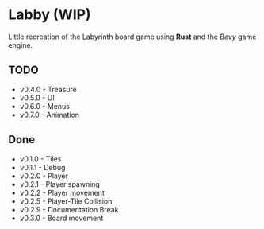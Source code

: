 # Labby (WIP)

Little recreation of the Labyrinth board game using **Rust** and the *Bevy* game engine.

## TODO
- v0.4.0 - Treasure
- v0.5.0 - UI
- v0.6.0 - Menus
- v0.7.0 - Animation

## Done
- v0.1.0 - Tiles
- v0.1.1 - Debug
- v0.2.0 - Player
- v0.2.1 - Player spawning
- v0.2.2 - Player movement
- v0.2.5 - Player-Tile Collision
- v0.2.9 - Documentation Break
- v0.3.0 - Board movement